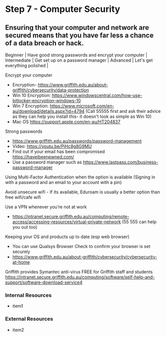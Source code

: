 # Step 7 - Computer Security

## Ensuring that your computer and network are secured means that you have far less a chance of a data breach or hack. 


Beginner | Have good strong passwords and encrypt your computer |
Intermediate | Get set up on a password manager |
Advanced | Let's get everything polished |

Encrypt your computer
* Encryption- https://www.griffith.edu.au/about-griffith/cybersecurity/data-protection
* Win 10 Encryption: https://www.windowscentral.com/how-use-bitlocker-encryption-windows-10
* Win 7 Encryption: https://www.microsoft.com/en-au/download/details.aspx?id=4794 (Call 55555 first and ask their advice as they can help you install this- it doesn't look as simple as Win 10)
* Mac OS https://support.apple.com/en-au/HT204837

Strong passwords
* https://www.griffith.edu.au/passwords/password-management
* Video: https://youtu.be/PjHc8g8G9MU
* Find out if your email has been compromised https://haveibeenpwned.com/
* Use a password manager such as https://www.lastpass.com/business-password-manager

Using Multi-Factor Authentication when the option is available (Signing in with a password and an email to your account with a pin)

Avoid unsecure wifi - If its available, Eduroam is usually a better option than free wifi/cafe wifi


Use a VPN whenever you’re not at work
* https://intranet.secure.griffith.edu.au/computing/remote-access/accessing-resources/virtual-private-network (55 555 can help you out too)

Keeping your OS and products up to date (esp web browser)
* You can use Qualsys Browser Check to confirm your browser is set securely
* https://www.griffith.edu.au/about-griffith/cybersecurity/cybersecurity-at-home

Griffith provides Symantec anti-virus FREE for Griffith staff and students https://intranet.secure.griffith.edu.au/computing/software/self-help-and-support/software-download-service4
 




### Internal Resources
* item1

### External Resources
* item2
